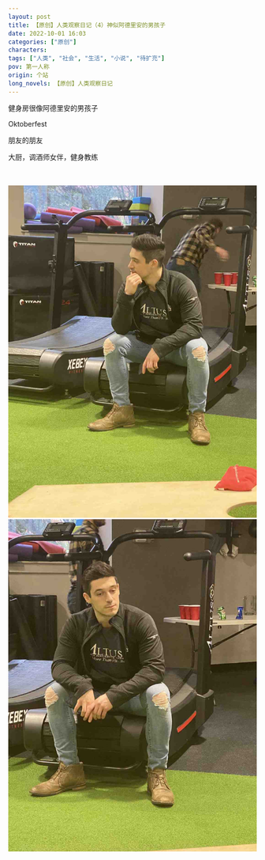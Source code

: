 ```yaml
---
layout: post
title: 【原创】人类观察日记（4）神似阿德里安的男孩子
date: 2022-10-01 16:03
categories: ["原创"]
characters: 
tags: ["人类", "社会", "生活", "小说", "待扩充"]
pov: 第一人称
origin: 个站
long_novels: 【原创】人类观察日记
---
```


健身房很像阿德里安的男孩子

Oktoberfest

朋友的朋友

大厨，调酒师女伴，健身教练

<br><br>
![](https://github.com/junesirius/junesirius.github.io/blob/master/assets/images/Alien_Journal/2022-10-01-Adrien-Brody-1.jpg)
<br>
![](https://github.com/junesirius/junesirius.github.io/blob/master/assets/images/Alien_Journal/2022-10-01-Adrien-Brody-2.jpg)
<br>
